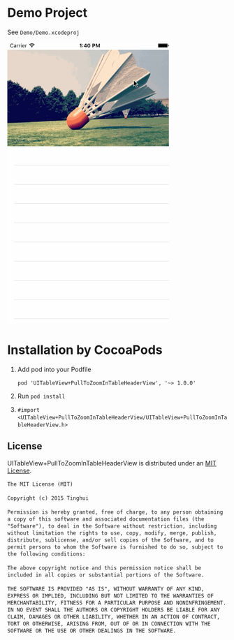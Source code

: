 # Demo Project
See `Demo/Demo.xcodeproj`

![](https://github.com/Tinghui/UITableView-PullToZoomInTableHeaderView/blob/master/Demo/Demo/preview.gif?raw=true)

# Installation by CocoaPods
1. Add pod into your Podfile

	```objc
	pod 'UITableView+PullToZoomInTableHeaderView', '~> 1.0.0'
	```

2. Run `pod install`

3. `#import <UITableView+PullToZoomInTableHeaderView/UITableView+PullToZoomInTableHeaderView.h>`


## License
UITableView+PullToZoomInTableHeaderView is distributed under an [MIT License](http://opensource.org/licenses/MIT).

```
The MIT License (MIT)

Copyright (c) 2015 Tinghui

Permission is hereby granted, free of charge, to any person obtaining a copy of this software and associated documentation files (the "Software"), to deal in the Software without restriction, including without limitation the rights to use, copy, modify, merge, publish, distribute, sublicense, and/or sell copies of the Software, and to permit persons to whom the Software is furnished to do so, subject to the following conditions:

The above copyright notice and this permission notice shall be included in all copies or substantial portions of the Software.

THE SOFTWARE IS PROVIDED "AS IS", WITHOUT WARRANTY OF ANY KIND, EXPRESS OR IMPLIED, INCLUDING BUT NOT LIMITED TO THE WARRANTIES OF MERCHANTABILITY, FITNESS FOR A PARTICULAR PURPOSE AND NONINFRINGEMENT. IN NO EVENT SHALL THE AUTHORS OR COPYRIGHT HOLDERS BE LIABLE FOR ANY CLAIM, DAMAGES OR OTHER LIABILITY, WHETHER IN AN ACTION OF CONTRACT, TORT OR OTHERWISE, ARISING FROM, OUT OF OR IN CONNECTION WITH THE SOFTWARE OR THE USE OR OTHER DEALINGS IN THE SOFTWARE.
```


